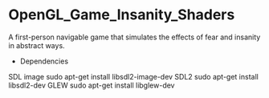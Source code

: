 # OpenGL_Game_Insanity_Shaders
A first-person navigable game that simulates the effects of fear and insanity in abstract ways.

- Dependencies

SDL image
	sudo apt-get install libsdl2-image-dev
SDL2
	sudo apt-get install libsdl2-dev
GLEW
	sudo apt-get install libglew-dev
	
